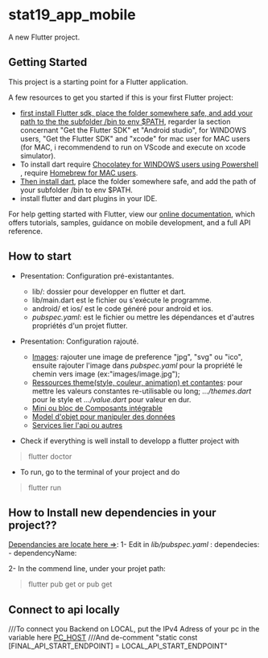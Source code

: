 # stat19_app_mobile

A new Flutter project.

## Getting Started

This project is a starting point for a Flutter application.

A few resources to get you started if this is your first Flutter project:

- [first install Flutter sdk, place the folder somewhere safe, 
   and add your path to the the subfolder /bin to env $PATH](https://flutter.dev/docs/get-started/install/),
   regarder la section concernant "Get the Flutter SDK" et "Android studio", for WINDOWS users, 
   "Get the Flutter SDK"  and "xcode" for mac user for MAC users (for MAC, i recommendend to run
   on VScode and execute on xcode simulator).
- To install dart require [Chocolatey for WINDOWS users using Powershell ](https://chocolatey.org/install),
   require [Homebrew for MAC users](https://docs.brew.sh/FAQ).
- [Then install dart](https://dart.dev/get-dart), place the folder somewhere safe, 
    and add the path of your subfolder /bin to env $PATH.
- install flutter and dart plugins in your IDE.

For help getting started with Flutter, view our
[online documentation](https://flutter.dev/docs), which offers tutorials,
samples, guidance on mobile development, and a full API reference.

## How to start
- Presentation: Configuration pré-existantantes.
    * lib/: dossier pour developper en flutter et dart.
    * lib/main.dart est le fichier ou s'exécute le programme.
    * android/ et ios/ est le code généré pour android et ios.
    * _pubspec.yaml_: est le fichier ou mettre les dépendances et d'autres propriétés d'un projet flutter.
    
- Presentation: Configuration rajouté.
    * [Images](/images): rajouter une image de preference "jpg", "svg" ou "ico", ensuite rajouter l'image
    dans _pubspec.yaml_ pour la propriété le chemin vers image (ex:"images/image.jpg");
    * [Ressources theme(style, couleur, animation) et contantes](/lib/ressource): pour mettre les valeurs constantes re-utilisable ou long; _.../themes.dart_ pour 
     le style et _.../value.dart_ pour valeur en dur.
    * [Mini ou bloc de Composants intégrable](/lib/components)
    * [Model d'objet pour manipuler des données](/lib/models)
    * [Services lier l'api ou autres](/lib/services)
    
- Check if everything is well install to developp a flutter project with 
> flutter doctor
- To run, go to the terminal of your project and do 
> flutter run 

## How to Install new dependencies in your project??
[Dependancies are locate here =>](https://pub.dev):
1- Edit in _lib/pubspec.yaml_ :
    dependecies:
        - dependencyName: <version>
        
2- In the commend line, under your projet path:
>flutter pub get
    or
>pub get 

## Connect to api locally
///To connect you Backend on LOCAL, put the IPv4 Adress of your pc in the variable here [PC_HOST](/lib/services/api-services.dart)
///And de-comment "static const [FINAL_API_START_ENDPOINT] = LOCAL_API_START_ENDPOINT"
